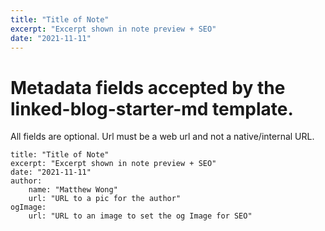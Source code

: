```yaml
---
title: "Title of Note"
excerpt: "Excerpt shown in note preview + SEO"
date: "2021-11-11"
---
```


# Metadata fields accepted by the linked-blog-starter-md template. 

All fields are optional. Url must be a web url and not a native/internal URL. 

````
title: "Title of Note"
excerpt: "Excerpt shown in note preview + SEO"
date: "2021-11-11"
author:
	name: "Matthew Wong"
	url: "URL to a pic for the author"
ogImage:
	url: "URL to an image to set the og Image for SEO"
````

